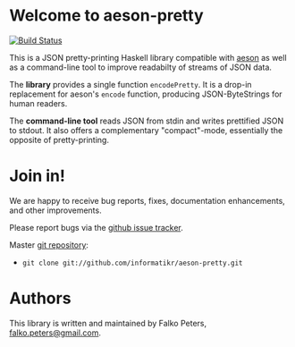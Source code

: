 # Welcome to aeson-pretty

[![Build Status](https://travis-ci.org/informatikr/aeson-pretty.svg?branch=master)](https://travis-ci.org/informatikr/aeson-pretty)

This is a JSON pretty-printing Haskell library compatible with [aeson](http://hackage.haskell.org/package/aeson) as well as a command-line tool to improve readabilty of streams of JSON data.

The **library** provides a single function `encodePretty`. It is a drop-in replacement for aeson's `encode` function, producing JSON-ByteStrings for human readers.

The **command-line tool** reads JSON from stdin and writes prettified JSON to stdout. It also offers a complementary "compact"-mode, essentially the opposite of pretty-printing.


# Join in!

We are happy to receive bug reports, fixes, documentation enhancements, and other improvements.

Please report bugs via the
[github issue tracker](http://github.com/informatikr/aeson-pretty/issues).

Master [git repository](http://github.com/informatikr/aeson-pretty):

* `git clone git://github.com/informatikr/aeson-pretty.git`

# Authors

This library is written and maintained by Falko Peters, <falko.peters@gmail.com>.
